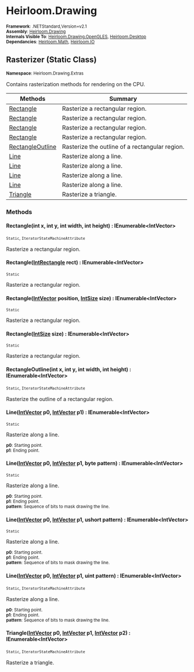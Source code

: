 # Heirloom.Drawing

<small>**Framework**: .NETStandard,Version=v2.1</small>  
<small>**Assembly**: [Heirloom.Drawing](../Heirloom.Drawing/Heirloom.Drawing.md)</small>  
<small>**Internals Visible To**: [Heirloom.Drawing.OpenGLES](../Heirloom.Drawing.OpenGLES/Heirloom.Drawing.OpenGLES.md), [Heirloom.Desktop](../Heirloom.Desktop/Heirloom.Desktop.md)</small>  
<small>**Dependancies**: [Heirloom.Math](../Heirloom.Math/Heirloom.Math.md), [Heirloom.IO](../Heirloom.IO/Heirloom.IO.md)</small>  

## Rasterizer (Static Class)
<small>**Namespace**: Heirloom.Drawing.Extras</sub></small>  

Contains rasterization methods for rendering on the CPU.

| Methods | Summary |
|---------|---------|
| [Rectangle](#RECDECA78E1) | Rasterize a rectangular region. |
| [Rectangle](#RECD028156F) | Rasterize a rectangular region. |
| [Rectangle](#REC28237985) | Rasterize a rectangular region. |
| [Rectangle](#RECC6025A58) | Rasterize a rectangular region. |
| [RectangleOutline](#REC44029BC9) | Rasterize the outline of a rectangular region. |
| [Line](#LINFBC9F047) | Rasterize along a line. |
| [Line](#LIN5B58C631) | Rasterize along a line. |
| [Line](#LIN6A6A37CE) | Rasterize along a line. |
| [Line](#LIN56286E65) | Rasterize along a line. |
| [Triangle](#TRID0579333) | Rasterize a triangle. |

### Methods

#### <a name="RECDECA78E1"></a>Rectangle(int x, int y, int width, int height) : IEnumerable\<IntVector>

<small>`Static`, `IteratorStateMachineAttribute`</small>

Rasterize a rectangular region.


#### <a name="RECD028156F"></a>Rectangle([IntRectangle](../Heirloom.Math/Heirloom.Math.IntRectangle.md) rect) : IEnumerable\<IntVector>

<small>`Static`</small>

Rasterize a rectangular region.


#### <a name="REC28237985"></a>Rectangle([IntVector](../Heirloom.Math/Heirloom.Math.IntVector.md) position, [IntSize](../Heirloom.Math/Heirloom.Math.IntSize.md) size) : IEnumerable\<IntVector>

<small>`Static`</small>

Rasterize a rectangular region.


#### <a name="RECC6025A58"></a>Rectangle([IntSize](../Heirloom.Math/Heirloom.Math.IntSize.md) size) : IEnumerable\<IntVector>

<small>`Static`</small>

Rasterize a rectangular region.


#### <a name="REC44029BC9"></a>RectangleOutline(int x, int y, int width, int height) : IEnumerable\<IntVector>

<small>`Static`, `IteratorStateMachineAttribute`</small>

Rasterize the outline of a rectangular region.


#### <a name="LINFBC9F047"></a>Line([IntVector](../Heirloom.Math/Heirloom.Math.IntVector.md) p0, [IntVector](../Heirloom.Math/Heirloom.Math.IntVector.md) p1) : IEnumerable\<IntVector>

<small>`Static`</small>

Rasterize along a line.

<small>**p0**: <param name="p0">Starting point.</param>  
</small>
<small>**p1**: <param name="p1">Ending point.</param>  
</small>

#### <a name="LIN5B58C631"></a>Line([IntVector](../Heirloom.Math/Heirloom.Math.IntVector.md) p0, [IntVector](../Heirloom.Math/Heirloom.Math.IntVector.md) p1,  byte pattern) : IEnumerable\<IntVector>

<small>`Static`</small>

Rasterize along a line.

<small>**p0**: <param name="p0">Starting point.</param>  
</small>
<small>**p1**: <param name="p1">Ending point.</param>  
</small>
<small>**pattern**: <param name="pattern">Sequence of bits to mask drawing the line.</param>  
</small>

#### <a name="LIN6A6A37CE"></a>Line([IntVector](../Heirloom.Math/Heirloom.Math.IntVector.md) p0, [IntVector](../Heirloom.Math/Heirloom.Math.IntVector.md) p1, ushort pattern) : IEnumerable\<IntVector>

<small>`Static`</small>

Rasterize along a line.

<small>**p0**: <param name="p0">Starting point.</param>  
</small>
<small>**p1**: <param name="p1">Ending point.</param>  
</small>
<small>**pattern**: <param name="pattern">Sequence of bits to mask drawing the line.</param>  
</small>

#### <a name="LIN56286E65"></a>Line([IntVector](../Heirloom.Math/Heirloom.Math.IntVector.md) p0, [IntVector](../Heirloom.Math/Heirloom.Math.IntVector.md) p1, uint pattern) : IEnumerable\<IntVector>

<small>`Static`, `IteratorStateMachineAttribute`</small>

Rasterize along a line.

<small>**p0**: <param name="p0">Starting point.</param>  
</small>
<small>**p1**: <param name="p1">Ending point.</param>  
</small>
<small>**pattern**: <param name="pattern">Sequence of bits to mask drawing the line.</param>  
</small>

#### <a name="TRID0579333"></a>Triangle([IntVector](../Heirloom.Math/Heirloom.Math.IntVector.md) p0, [IntVector](../Heirloom.Math/Heirloom.Math.IntVector.md) p1, [IntVector](../Heirloom.Math/Heirloom.Math.IntVector.md) p2) : IEnumerable\<IntVector>

<small>`Static`, `IteratorStateMachineAttribute`</small>

Rasterize a triangle.


